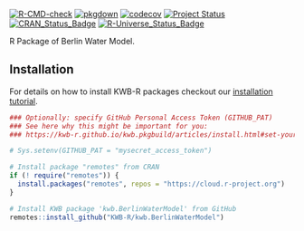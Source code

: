 [![R-CMD-check](https://github.com/KWB-R/kwb.BerlinWaterModel/workflows/R-CMD-check/badge.svg)](https://github.com/KWB-R/kwb.BerlinWaterModel/actions?query=workflow%3AR-CMD-check)
[![pkgdown](https://github.com/KWB-R/kwb.BerlinWaterModel/workflows/pkgdown/badge.svg)](https://github.com/KWB-R/kwb.BerlinWaterModel/actions?query=workflow%3Apkgdown)
[![codecov](https://codecov.io/github/KWB-R/kwb.BerlinWaterModel/branch/main/graphs/badge.svg)](https://codecov.io/github/KWB-R/kwb.BerlinWaterModel)
[![Project Status](https://img.shields.io/badge/lifecycle-experimental-orange.svg)](https://www.tidyverse.org/lifecycle/#experimental)
[![CRAN_Status_Badge](https://www.r-pkg.org/badges/version/kwb.BerlinWaterModel)]()
[![R-Universe_Status_Badge](https://kwb-r.r-universe.dev/badges/kwb.BerlinWaterModel)](https://kwb-r.r-universe.dev/)

R Package of Berlin Water Model.

## Installation

For details on how to install KWB-R packages checkout our [installation tutorial](https://kwb-r.github.io/kwb.pkgbuild/articles/install.html).

```r
### Optionally: specify GitHub Personal Access Token (GITHUB_PAT)
### See here why this might be important for you:
### https://kwb-r.github.io/kwb.pkgbuild/articles/install.html#set-your-github_pat

# Sys.setenv(GITHUB_PAT = "mysecret_access_token")

# Install package "remotes" from CRAN
if (! require("remotes")) {
  install.packages("remotes", repos = "https://cloud.r-project.org")
}

# Install KWB package 'kwb.BerlinWaterModel' from GitHub
remotes::install_github("KWB-R/kwb.BerlinWaterModel")
```
